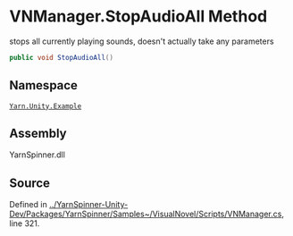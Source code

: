 <!-- This file was generated by a tool. Do not edit this file by hand. -->

# VNManager.StopAudioAll Method
stops all currently playing sounds, doesn't actually
take any parameters

```csharp
public void StopAudioAll()
```



## Namespace
[`Yarn.Unity.Example`](/api/csharp/yarn.unity.example/README.md)

## Assembly
YarnSpinner.dll

## Source
Defined in [../YarnSpinner-Unity-Dev/Packages/YarnSpinner/Samples~/VisualNovel/Scripts/VNManager.cs](https://github.com/YarnSpinnerTool/YarnSpinner-Unity//blob/develop/Samples~/VisualNovel/Scripts/VNManager.cs#L321), line 321.
